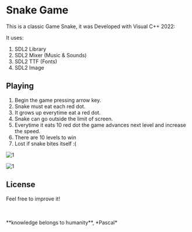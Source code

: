 # Snake Game  

This is a classic Game Snake, it was Developed with Visual C++ 2022:

It uses:
1. SDL2 Library
1. SDL2 Mixer (Music & Sounds)
1. SDL2 TTF (Fonts)
1. SDL2 Image  
 
## Playing
1. Begin the game pressing arrow key.
1. Snake must eat each red dot.
1. It grows up everytime eat a red dot.
1. Snake can go outside the limit of screen.
1. Everytime it eats 10 red dot the game advances next level and increase the speed.    
1. There are 10 levels to win
1. Lost if snake bites itself :(


![1](https://user-images.githubusercontent.com/43474323/213252871-9b1af239-3c0d-42e6-a5bd-7c32aff91d90.png)


![1](https://user-images.githubusercontent.com/43474323/213252955-7d2550d2-24c5-4cc9-bc2c-5bd63d3d1f08.png)



## License
Feel free to improve it!

<BR>
<BR>
**knowledge belongs to humanity**, *Pascal*
